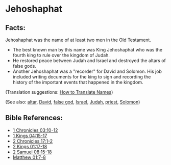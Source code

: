 # Jehoshaphat #

## Facts: ##

Jehoshaphat was the name of at least two men in the Old Testament.

* The best known man by this name was King Jehoshaphat who was the fourth king to rule over the kingdom of Judah.
* He restored peace between Judah and Israel and destroyed the altars of false gods.
* Another Jehoshaphat was a "recorder" for David and Solomon. His job included writing documents for the king to sign and recording the history of the important events that happened in the kingdom.

(Translation suggestions: [How to Translate Names](en/ta-vol1/translate/man/translate-names))

(See also: [altar](../other/altar.md), [David](../other/david.md), [false god](../kt/falsegod.md), [Israel](../other/israel.md), [Judah](../other/judah.md), [priest](../kt/priest.md), [Solomon](../other/solomon.md))

## Bible References: ##

* [1 Chronicles 03:10-12](en/tn/1ch/help/03/10)
* [1 Kings 04:15-17](en/tn/1ki/help/04/15)
* [2 Chronicles 17:1-2](en/tn/2ch/help/17/01)
* [2 Kings 01:17-18](en/tn/2ki/help/01/17)
* [2 Samuel 08:15-18](en/tn/2sa/help/08/15)
* [Matthew 01:7-8](en/tn/mat/help/01/07)
